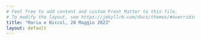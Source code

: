 ```yaml
---
# Feel free to add content and custom Front Matter to this file.
# To modify the layout, see https://jekyllrb.com/docs/themes/#overriding-theme-defaults
title: "Maria e Niccol, 20 Maggio 2023"
layout: default
---
```



